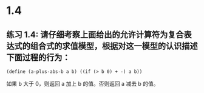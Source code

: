 # 1.4

## 练习 1.4: 请仔细考察上面给出的允许计算符为复合表达式的组合式的求值模型，根据对这一模型的认识描述下面过程的行为：

```eval-scheme
(define (a-plus-abs-b a b) ((if (> b 0) + -) a b))
```

如果 b 大于 0，则返回 a 加上 b 的值。否则返回 a 减去 b 的值。
